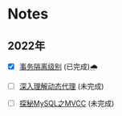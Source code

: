# Notes

## 2022年

- [x] [事务隔离级别](https://github.com/ShanMua/Notes/blob/main/2022/transaction_isolation_level/transaction_isolation_level.md) (已完成)🌧

- [ ] [深入理解动态代理]() (未完成)

- [ ] [探秘MySQL之MVCC]() (未完成)

